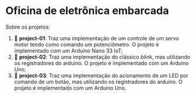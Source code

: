 # Oficina de eletrônica embarcada

Sobre os projetos:
1. :file_folder: **project-01**: Traz uma implementação de um controle de um servo motor tendo como comando um potenciômetro. O projeto é implementado com um Arduino Nano 33 IoT;
1. :file_folder: **project-02**: Traz uma implementação do clássico *blink*, mas utilizando os registradores do arduino. O projeto é implementado com um Arduino Uno;
1. :file_folder: **project-03**: Traz uma implementação do acionamento de um LED por comando de um botão, mas utilizando os registradores do arduino. O projeto é implementado com um Arduino Uno.